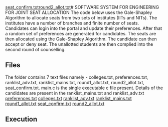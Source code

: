 [seat_confirm.txt](https://github.com/pranavjoe06/JOSAA/files/12086451/seat_confirm.txt)[round2_allot.txt](https://github.com/pranavjoe06/JOSAA/files/12086448/round2_allot.txt)# SOFTWARE SYSTEM FOR ENGINEERING FOR JOINT SEAT ALLOCATION
The code below uses the Gale-Shapley Algorithm to allocate seats from two sets of institutes (IITs and NITs). The institutes have a number of branches and finite number of seats.
Candidates can login into the portal and update their preferences. After that a random set of preferences are generated for candidates. The seats are then allocated using the Gale-Shapley Algorithm. The candidate can then accept or deny seat. The unallotted students are then complied into the second round of counselling.

## Files
The folder contains 7 text files namely - colleges.txt, preferences.txt, ranklist_adv.txt, ranklist_mains.txt, round1_allot.txt, round2_allot.txt, seat_confirm.txt.
main.c is the single executable c file present. 
Details of the candidates are present in the ranklist_mains.txt and ranklist_adv.txt
[preferences.txt](https://github.com/pranavjoe06/JOSAA/files/12086139/preferences.txt)
[colleges.txt](https://github.com/pranavjoe06/JOSAA/files/12086137/colleges.txt)
[ranklist_adv.txt](https://github.com/pranavjoe06/JOSAA/files/12086153/ranklist_adv.txt)
[ranklist_mains.txt](https://github.com/pranavjoe06/JOSAA/files/12086248/ranklist_mains.txt)
[round1_allot.txt](https://github.com/pranavjoe06/JOSAA/files/12086445/round1_allot.txt)
[seat_confirm.txt](https://github.com/pranavjoe06/JOSAA/files/12086530/seat_confirm.txt)
[round2_allot.txt](https://github.com/pranavjoe06/JOSAA/files/12086525/round2_allot.txt)


## Execution





